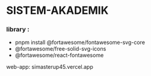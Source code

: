 # SISTEM-AKADEMIK

### library : 
- pnpm install @fortawesome/fontawesome-svg-core 
- @fortawesome/free-solid-svg-icons 
- @fortawesome/react-fontawesome

web-app: simasterup45.vercel.app
